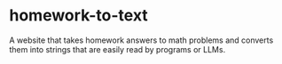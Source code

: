 # homework-to-text
A website that takes homework answers to math problems and converts them into strings that are easily read by programs or LLMs. 
